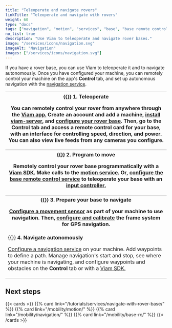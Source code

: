 ```yaml
---
title: "Teleoperate and navigate rovers"
linkTitle: "Teleoperate and navigate with rovers"
weight: 60
type: "docs"
tags: ["navigation", "motion", "services", "base", "base remote control"]
no_list: true
description: "Use Viam to teleoperate and navigate rover bases."
image: "/services/icons/navigation.svg"
imageAlt: "Navigation"
images: ["/services/icons/navigation.svg"]
---
```


If you have a rover base, you can use Viam to teleoperate it and to navigate autonomously.
Once you have configured your machine, you can remotely control your machine on the app's **Control** tab, and set up autonomous navigation with the [navigation service](/mobility/navigation/).

<table>
  <tr>
    <th>{{<imgproc src="/use-cases/base-control.png" class="fill alignright" resize="200x" style="max-width: 200px" declaredimensions=true alt="Base control card">}}
      <b>1. Teleoperate</b>
      <p>You can remotely control your rover from anywhere through the <a href="https://app.viam.com">Viam app.</a> Create an account and add a machine, <a href="/get-started/installation/">install viam-server</a>, and <a href="/components/base/">configure your rover base</a>. Then, go to the <b>Control</b> tab and access a remote control card for your base, with an interface for controlling speed, direction, and power. You can also view live feeds from any cameras you configure.</p>
    </th>
  </tr>
  <tr>
    <th>{{<imgproc src="/services/icons/base-rc.svg" class="fill alignleft" resize="200x" style="max-width: 200px" declaredimensions=true alt="Base remote control service icon.">}}
      <b>2. Program to move</b>
      <p>Remotely control your rover base programmatically with a <a href="/sdks/">Viam SDK.</a> Make calls to the <a href="/mobility/motion/">motion service.</a>
      Or, <a href="/mobility/base-rc/">configure the base remote control service</a> to teleoperate your base with an <a href="/components/input-controller/">input controller.</a></p>
    </th>
  </tr>
  <tr>
    <th> {{<imgproc src="/services/icons/navigation.svg" class="fill alignright" resize="200x" style="max-width: 200px" declaredimensions=true alt="Navigation icon.">}}
      <b>3. Prepare your base to navigate</b>
      <p><a href="/components/movement-sensor/">Configure a movement sensor</a> as part of your machine to use navigation.
      Then, <a href="/mobility/navigation/#configure-and-calibrate-the-frame-system-service-for-gps-navigation">configure and calibrate</a> the frame system for GPS navigation.</p>
    </th>
  </tr>
  <tr>
    <td>
    {{<imgproc src="/use-cases/navigation-card.png" class="fill alignleft" resize="200x" style="max-width: 300px" declaredimensions=true alt="Navigation map card">}}
      <b>4. Navigate autonomously</b>
      <p><a href="/mobility/navigation/">Configure a navigation service</a> on your machine. Add waypoints to define a path. Manage navigation's start and stop, see where your machine is navigating, and configure waypoints and obstacles on the <b>Control</b> tab or with a <a href="/sdks/">Viam SDK.</a></p>
    </td>
  </tr>
</table>

## Next steps

{{< cards >}}
{{% card link="/tutorials/services/navigate-with-rover-base/" %}}
{{% card link="/mobility/motion/" %}}
{{% card link="/mobility/navigation/" %}}
{{% card link="/mobility/base-rc/" %}}
{{< /cards >}}

